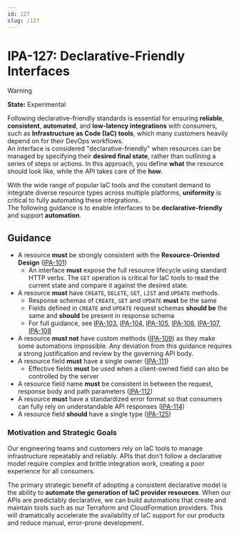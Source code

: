 ```yaml
---
id: 127
slug: /127
---
```


# IPA-127: Declarative-Friendly Interfaces

> [!WARNING]  
> **State:** Experimental

Following declarative-friendly standards is essential for ensuring **reliable**,
**consistent**, **automated**, and **low-latency integrations** with consumers,
such as **Infrastructure as Code (IaC) tools**, which many customers heavily
depend on for their DevOps workflows.\
An interface is considered "declarative-friendly" when resources can be managed
by specifying their **desired final state**, rather than outlining a series of
steps or actions. In this approach, you define **what** the resource should look
like, while the API takes care of the **how**.

With the wide range of popular IaC tools and the constant demand to integrate
diverse resource types across multiple platforms, **uniformity** is critical to
fully automating these integrations.\
The following guidance is to enable interfaces to be **declarative-friendly**
and support **automation**.

## Guidance

- A resource **must** be strongly consistent with the **Resource-Oriented
  Design** ([IPA-101](0101.md))
  - An interface **must** expose the full resource lifecycle using standard HTTP
    verbs. The `GET` operation is critical for IaC tools to read the current
    state and compare it against the desired state.
- A resource **must** have `CREATE`, `DELETE`, `GET`, `LIST` and `UPDATE`
  methods.
  - Response schemas of `CREATE`, `GET` and `UPDATE` **must** be the same
  - Fields defined in `CREATE` and `UPDATE` request schemas **should be** the
    same and **should** be present in response schema
  - For full guidance, see [IPA-103](0103.md), [IPA-104](0104.md),
    [IPA-105](0105.md), [IPA-106](0106.md), [IPA-107](0107.md),
    [IPA-108](0108.md)
- A resource **must not** have custom methods ([IPA-109](0109.md)) as they make
  some automations impossible. Any deviation from this guidance requires a
  strong justification and review by the governing API body.
- A resource field **must** have a single owner ([IPA-111](0111.md))
  - Effective fields **must** be used when a client-owned field can also be
    controlled by the server
- A resource field name **must** be consistent in between the request, response
  body and path parameters ([IPA-112](0112.md))
- A resource **must** have a standardized error format so that consumers can
  fully rely on understandable API responses ([IPA-114](0114.md))
- A resource field **should** have a single type ([IPA-125](0125.md))

### Motivation and Strategic Goals

Our engineering teams and customers rely on IaC tools to manage infrastructure
repeatably and reliably. APIs that don't follow a declarative model require
complex and brittle integration work, creating a poor experience for all
consumers.

The primary strategic benefit of adopting a consistent declarative model is the
ability to **automate the generation of IaC provider resources**. When our APIs
are predictably declarative, we can build automations that create and maintain
tools such as our Terraform and CloudFormation providers. This will dramatically
accelerate the availability of IaC support for our products and reduce manual,
error-prone development.
